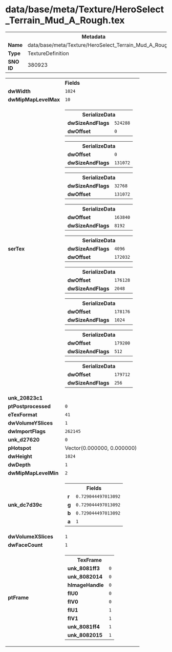 <h1>data/base/meta/Texture/HeroSelect_Terrain_Mud_A_Rough.tex</h1><table><tr><th colspan="100%">Metadata</th></tr><tr><td><b>Name</b></td><td>data/base/meta/Texture/HeroSelect_Terrain_Mud_A_Rough.tex</td></tr><tr><td><b>Type</b></td><td>TextureDefinition</td></tr><tr><td><b>SNO ID</b></td><td>380923</td></tr></table>

<table><tr><th colspan="100%">Fields</th></tr><tr><td><b>dwWidth</b></td><td><code>1024</code></td></tr><tr><td><b>dwMipMapLevelMax</b></td><td><code>10</code></td></tr><tr><td><b>serTex</b></td><td><table><tr><th colspan="100%">SerializeData</th></tr><tr><td><b>dwSizeAndFlags</b></td><td><code>524288</code></td></tr><tr><td><b>dwOffset</b></td><td><code>0</code></td></tr></table>


<table><tr><th colspan="100%">SerializeData</th></tr><tr><td><b>dwOffset</b></td><td><code>0</code></td></tr><tr><td><b>dwSizeAndFlags</b></td><td><code>131072</code></td></tr></table>


<table><tr><th colspan="100%">SerializeData</th></tr><tr><td><b>dwSizeAndFlags</b></td><td><code>32768</code></td></tr><tr><td><b>dwOffset</b></td><td><code>131072</code></td></tr></table>


<table><tr><th colspan="100%">SerializeData</th></tr><tr><td><b>dwOffset</b></td><td><code>163840</code></td></tr><tr><td><b>dwSizeAndFlags</b></td><td><code>8192</code></td></tr></table>


<table><tr><th colspan="100%">SerializeData</th></tr><tr><td><b>dwSizeAndFlags</b></td><td><code>4096</code></td></tr><tr><td><b>dwOffset</b></td><td><code>172032</code></td></tr></table>


<table><tr><th colspan="100%">SerializeData</th></tr><tr><td><b>dwOffset</b></td><td><code>176128</code></td></tr><tr><td><b>dwSizeAndFlags</b></td><td><code>2048</code></td></tr></table>


<table><tr><th colspan="100%">SerializeData</th></tr><tr><td><b>dwOffset</b></td><td><code>178176</code></td></tr><tr><td><b>dwSizeAndFlags</b></td><td><code>1024</code></td></tr></table>


<table><tr><th colspan="100%">SerializeData</th></tr><tr><td><b>dwOffset</b></td><td><code>179200</code></td></tr><tr><td><b>dwSizeAndFlags</b></td><td><code>512</code></td></tr></table>


<table><tr><th colspan="100%">SerializeData</th></tr><tr><td><b>dwOffset</b></td><td><code>179712</code></td></tr><tr><td><b>dwSizeAndFlags</b></td><td><code>256</code></td></tr></table>


</td></tr><tr><td><b>unk_20823c1</b></td><td></td></tr><tr><td><b>ptPostprocessed</b></td><td><code>0</code></td></tr><tr><td><b>eTexFormat</b></td><td><code>41</code></td></tr><tr><td><b>dwVolumeYSlices</b></td><td><code>1</code></td></tr><tr><td><b>dwImportFlags</b></td><td><code>262145</code></td></tr><tr><td><b>unk_d27620</b></td><td><code>0</code></td></tr><tr><td><b>pHotspot</b></td><td>Vector(0.000000, 0.000000)</td></tr><tr><td><b>dwHeight</b></td><td><code>1024</code></td></tr><tr><td><b>dwDepth</b></td><td><code>1</code></td></tr><tr><td><b>dwMipMapLevelMin</b></td><td><code>2</code></td></tr><tr><td><b>unk_dc7d39c</b></td><td><table><tr><th colspan="100%">Fields</th></tr><tr><td><b>r</b></td><td><code>0.729044497013092</code></td></tr><tr><td><b>g</b></td><td><code>0.729044497013092</code></td></tr><tr><td><b>b</b></td><td><code>0.729044497013092</code></td></tr><tr><td><b>a</b></td><td><code>1</code></td></tr></table>

</td></tr><tr><td><b>dwVolumeXSlices</b></td><td><code>1</code></td></tr><tr><td><b>dwFaceCount</b></td><td><code>1</code></td></tr><tr><td><b>ptFrame</b></td><td><table><tr><th colspan="100%">TexFrame</th></tr><tr><td><b>unk_8081ff3</b></td><td><code>0</code></td></tr><tr><td><b>unk_8082014</b></td><td><code>0</code></td></tr><tr><td><b>hImageHandle</b></td><td><code>0</code></td></tr><tr><td><b>flU0</b></td><td><code>0</code></td></tr><tr><td><b>flV0</b></td><td><code>0</code></td></tr><tr><td><b>flU1</b></td><td><code>1</code></td></tr><tr><td><b>flV1</b></td><td><code>1</code></td></tr><tr><td><b>unk_8081ff4</b></td><td><code>1</code></td></tr><tr><td><b>unk_8082015</b></td><td><code>1</code></td></tr></table>


</td></tr></table>

